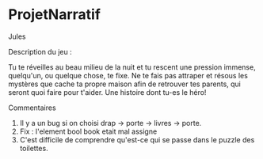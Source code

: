 # ProjetNarratif
Jules 

Description du jeu : 

Tu te réveilles au beau milieu de la nuit et tu rescent une pression immense, quelqu'un, ou quelque chose, te fixe.
Ne te fais pas attraper et résous les mystères que cache ta propre maison afin de retrouver tes parents, qui seront quoi faire pour t'aider.
Une histoire dont tu-es le héro!

Commentaires
1) Il y a un bug si on choisi drap -> porte -> livres -> porte.
2) Fix : l'element bool book etait mal assigne
3) C'est difficile de comprendre qu'est-ce qui se passe dans le puzzle des toilettes.
